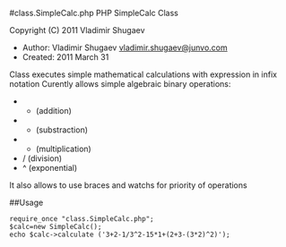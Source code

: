 #class.SimpleCalc.php PHP SimpleCalc Class

Copyright (C) 2011 Vladimir Shugaev

* Author: Vladimir Shugaev <vladimir.shugaev@junvo.com>
* Created: 2011 March 31

Class executes simple mathematical calculations with expression in infix notation
Curently allows simple algebraic binary operations:

* + (addition)
* - (substraction)
* * (multiplication)
* / (division)
* ^ (exponential)

It also allows to use braces and watchs for priority of operations

##Usage

    require_once "class.SimpleCalc.php";
    $calc=new SimpleCalc();
    echo $calc->calculate ('3+2-1/3^2-15*1+(2+3-(3*2)^2)');
	